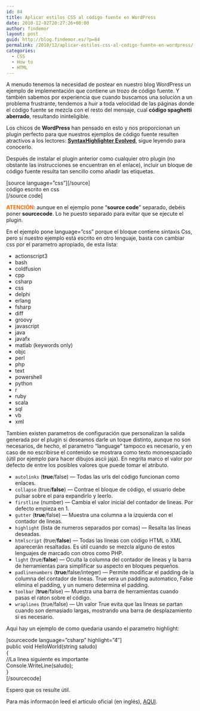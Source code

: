 ```yaml
---
id: 84
title: Aplicar estilos CSS al código fuente en WordPress
date: 2010-12-02T20:27:26+00:00
author: findemor
layout: post
guid: http://blog.findemor.es/?p=84
permalink: /2010/12/aplicar-estilos-css-al-codigo-fuente-en-wordpress/
categories:
  - CSS
  - How to
  - HTML
---
```

A menudo tenemos la necesidad de postear en nuestro blog WordPress un ejemplo de implementación que contiene un trozo de código fuente. Y también sabemos por experiencia que cuando buscamos una solución a un problema frustrante, tendemos a huir a toda velocidad de las páginas donde el código fuente se mezcla con el resto del mensaje, cual **código spaghetti aberrado**, resultando ininteligible.

Los chicos de **WordPress** han pensado en esto y nos proporcionan un plugin perfecto para que nuestros ejemplos de código fuente resulten atractivos a los lectores: <a rel="nofollow" href="http://wordpress.org/extend/plugins/syntaxhighlighter/installation/"><strong>SyntaxHighlighter Evolved</strong></a>, sigue leyendo para conocerlo.

<!--more-->

Después de instalar el plugin anterior como cualquier otro plugin (no obstante las instrucciones se encuentran en el enlace), incluir un bloque de código fuente resulta tan sencillo como añadir las etiquetas.

\[source language=&#8221;css&#8221;\]\[/source\]  
código escrito en css  
[/source code]

<span style="color: #ff6600;"><strong>ATENCIÓN</strong></span>: aunque en el ejemplo pone &#8220;**source code**&#8221; separado, debéis poner **sourcecode**. Lo he puesto separado para evitar que se ejecute el plugin.

En el ejemplo pone language=&#8221;css&#8221; porque el bloque contiene sintaxis Css, pero si nuestro ejemplo está escrito en otro lenguaje, basta con cambiar css por el parametro apropiado, de esta lista:

  * actionscript3
  * bash
  * coldfusion
  * cpp
  * csharp
  * css
  * delphi
  * erlang
  * fsharp
  * diff
  * groovy
  * javascript
  * java
  * javafx
  * matlab (keywords only)
  * objc
  * perl
  * php
  * text
  * powershell
  * python
  * r
  * ruby
  * scala
  * sql
  * vb
  * xml

Tambien existen parametros de configuración que personalizan la salida generada por el plugin si deseamos darle un toque distinto, aunque no son necesarios, de hecho, el parametro &#8220;language&#8221; tampoco es necesario, y en caso de no escribirse el contenido se mostrara como texto monoespaciado (útil por ejemplo para hacer dibujos ascii jaja). En negrita marco el valor por defecto de entre los posibles valores que puede tomar el atributo.

  * `autolinks` (**true**/false) — Todas las urls del código funcionan como enlaces.
  * `collapse` (true/**false**) — Contrae el bloque de código, el usuario debe pulsar sobre el para expandirlo y leerlo.
  * `firstline` (number) — Cambia el valor inicial del contador de lineas. Por defecto empieza en 1.
  * `gutter` (**true**/false) — Muestra una columna a la izquierda con el contador de lineas.
  * `highlight` (lista de numeros separados por comas) — Resalta las lineas deseadas.
  * `htmlscript` (true/**false**) — Todas las lineas con código HTML o XML aparecerán resaltadas. Es útil cuando se mezcla alguno de estos lenguajes de marcado con otros como PHP.
  * `light` (true/**false**) — Oculta la columna del contador de lineas y la barra de herramientas para simplificar su aspecto en bloques pequeños.
  * `padlinenumbers` (**true**/false/integer) — Permite modificar el padding de la columna del contador de lineas. True sera un padding automatico, False elimina el padding, y un numero determina el padding.
  * `toolbar` (**true**/false) — Muestra una barra de herramientas cuando pasas el raton sobre el código.
  * `wraplines` (true/false) — Un valor True evita que las lineas se partan cuando son demasiado largas, mostrando una barra de desplazamiento si es necesario.

Aqui hay un ejemplo de como quedaria usando el parametro highlight:

[sourcecode language=&#8221;csharp&#8221; highlight=&#8221;4&#8243;]  
public void HelloWorld(string saludo)  
{  
//La linea siguiente es importante  
Console.WriteLine(saludo);  
}  
[/sourcecode]

Espero que os resulte útil.

Para más informacón leed el artículo oficial (en inglés), [AQUI](http://en.support.wordpress.com/code/).